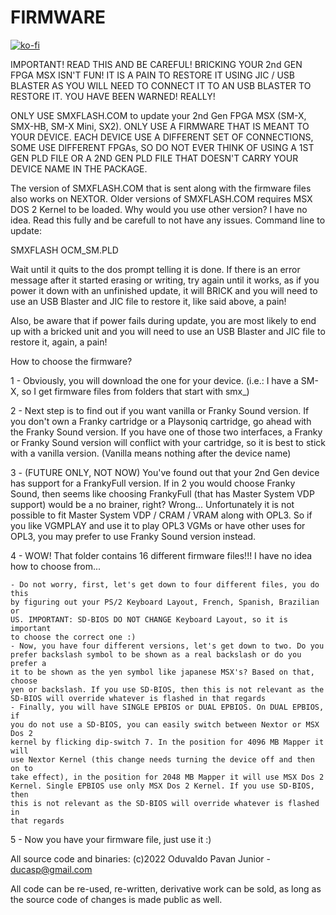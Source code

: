 # FIRMWARE

[![ko-fi](https://ko-fi.com/img/githubbutton_sm.svg)](https://ko-fi.com/R6R2BRGX6)

IMPORTANT! READ THIS AND BE CAREFUL! BRICKING YOUR 2nd GEN FPGA MSX ISN'T FUN!
IT IS A PAIN TO RESTORE IT USING JIC / USB BLASTER AS YOU WILL NEED TO CONNECT
IT TO AN USB BLASTER TO RESTORE IT. YOU HAVE BEEN WARNED! REALLY!

ONLY USE SMXFLASH.COM to update your 2nd Gen FPGA MSX (SM-X, SMX-HB, SM-X Mini,
SX2). ONLY USE A FIRMWARE THAT IS MEANT TO YOUR DEVICE. EACH DEVICE USE A
DIFFERENT SET OF CONNECTIONS, SOME USE DIFFERENT FPGAs, SO DO NOT EVER THINK OF
USING A 1ST GEN PLD FILE OR A 2ND GEN PLD FILE THAT DOESN'T CARRY YOUR DEVICE
NAME IN THE PACKAGE.

The version of SMXFLASH.COM that is sent along with the firmware files also
works on NEXTOR. Older versions of SMXFLASH.COM requires MSX DOS 2 Kernel to be
loaded. Why would you use other version? I have no idea. Read this fully and
be carefull to not have any issues. Command line to update:

SMXFLASH OCM_SM.PLD

Wait until it quits to the dos prompt telling it is done. If there is an error
message after it started erasing or writing, try again until it works, as if
you power it down with an unfinished update, it will BRICK and you will need
to use an USB Blaster and JIC file to restore it, like said above, a pain!

Also, be aware that if power fails during update, you are most likely to end up
with a bricked unit and you will need to use an USB Blaster and JIC file to
restore it, again, a pain!

How to choose the firmware?

1 - Obviously, you will download the one for your device. (i.e.: I have a SM-X,
so I get firmware files from folders that start with smx_)

2 - Next step is to find out if you want vanilla or Franky Sound version. If
you don't own a Franky cartridge or a Playsoniq cartridge, go ahead with the
Franky Sound version. If you have one of those two interfaces, a Franky or
Franky Sound version will conflict with your cartridge, so it is best to stick
with a vanilla version. (Vanilla means nothing after the device name)

3 - (FUTURE ONLY, NOT NOW) You've found out that your 2nd Gen device has
support for a FrankyFull version. If in 2 you would choose Franky Sound, then
seems like choosing FrankyFull (that has Master System VDP support) would be a
no brainer, right? Wrong... Unfortunately it is not possible to fit Master
System VDP / CRAM / VRAM along with OPL3. So if you like VGMPLAY and use it to
play OPL3 VGMs or have other uses for OPL3, you may prefer to use Franky Sound
version instead.

4 - WOW! That folder contains 16 different firmware files!!! I have no idea how
to choose from...

    - Do not worry, first, let's get down to four different files, you do this
    by figuring out your PS/2 Keyboard Layout, French, Spanish, Brazilian or
    US. IMPORTANT: SD-BIOS DO NOT CHANGE Keyboard Layout, so it is important
    to choose the correct one :)
    - Now, you have four different versions, let's get down to two. Do you
    prefer backslash symbol to be shown as a real backslash or do you prefer a
    it to be shown as the yen symbol like japanese MSX's? Based on that, choose
    yen or backslash. If you use SD-BIOS, then this is not relevant as the
    SD-BIOS will override whatever is flashed in that regards
    - Finally, you will have SINGLE EPBIOS or DUAL EPBIOS. On DUAL EPBIOS, if
    you do not use a SD-BIOS, you can easily switch between Nextor or MSX Dos 2
    kernel by flicking dip-switch 7. In the position for 4096 MB Mapper it will
    use Nextor Kernel (this change needs turning the device off and then on to
    take effect), in the position for 2048 MB Mapper it will use MSX Dos 2
    Kernel. Single EPBIOS use only MSX Dos 2 Kernel. If you use SD-BIOS, then
    this is not relevant as the SD-BIOS will override whatever is flashed in
    that regards

5 - Now you have your firmware file, just use it :)

All source code and binaries:
(c)2022 Oduvaldo Pavan Junior - ducasp@gmail.com

All code can be re-used, re-written, derivative work can be sold, as long as the
source code of changes is made public as well.
